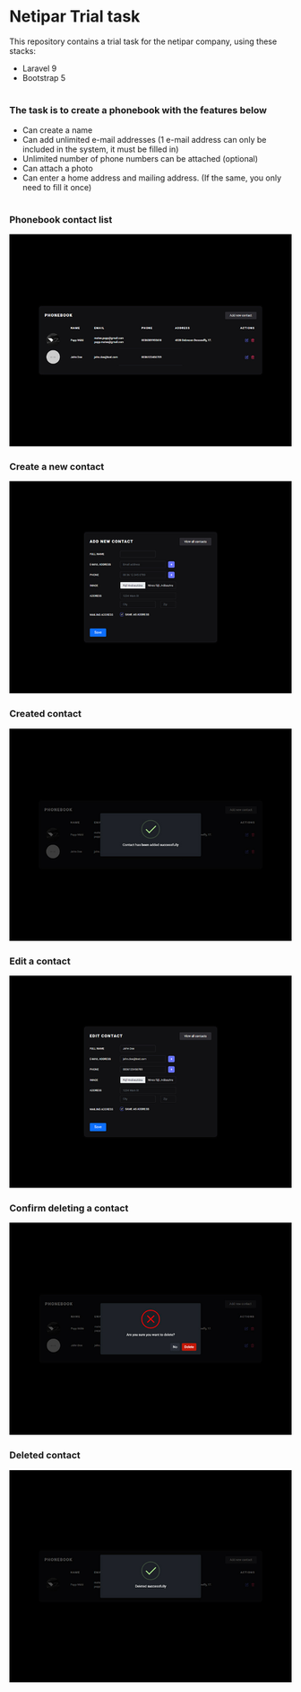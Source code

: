 # Netipar Trial task
This repository contains a trial task for the netipar company, using these stacks:
- Laravel 9
- Bootstrap 5

#

### The task is to create a phonebook with the features below
- Can create a name
- Can add unlimited e-mail addresses (1 e-mail address can only be included in the system, it must be filled in)
- Unlimited number of phone numbers can be attached (optional)
- Can attach a photo
- Can enter a home address and mailing address. (If the same, you only need to fill it once)

#

### Phonebook contact list
![Screenshot](design/contacts.jpg)

### Create a new contact
![Screenshot](design/create.jpg)

### Created contact
![Screenshot](design/added.jpg)

### Edit a contact
![Screenshot](design/edit.jpg)

### Confirm deleting a contact
![Screenshot](design/sure.jpg)

### Deleted contact
![Screenshot](design/deleted.jpg)
